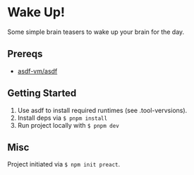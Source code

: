 # Wake Up!

Some simple brain teasers to wake up your brain for the day.

## Prereqs
- [asdf-vm/asdf](https://github.com/asdf-vm/asdf)

## Getting Started

1. Use asdf to install required runtimes (see .tool-vervsions).
2. Install deps via `$ pnpm install`
3. Run project locally with `$ pnpm dev`

## Misc

Project initiated via `$ npm init preact`.
